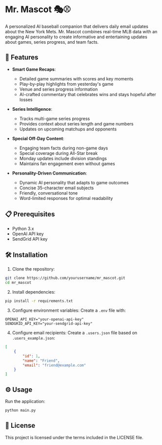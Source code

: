 # Mr. Mascot 🎭⚾

A personalized AI baseball companion that delivers daily email updates about the New York Mets. Mr. Mascot combines real-time MLB data with an engaging AI personality to create informative and entertaining updates about games, series progress, and team facts.

## 🌟 Features

- **Smart Game Recaps**: 
  - Detailed game summaries with scores and key moments
  - Play-by-play highlights from yesterday's game
  - Venue and series progress information
  - AI-crafted commentary that celebrates wins and stays hopeful after losses

- **Series Intelligence**: 
  - Tracks multi-game series progress
  - Provides context about series length and game numbers
  - Updates on upcoming matchups and opponents

- **Special Off-Day Content**:
  - Engaging team facts during non-game days
  - Special coverage during All-Star break
  - Monday updates include division standings
  - Maintains fan engagement even without games

- **Personality-Driven Communication**:
  - Dynamic AI personality that adapts to game outcomes
  - Concise 35-character email subjects
  - Friendly, conversational tone
  - Word-limited responses for optimal readability

## 📋 Prerequisites

- Python 3.x
- OpenAI API key
- SendGrid API key

## 🛠️ Installation

1. Clone the repository:
```bash
git clone https://github.com/yourusername/mr_mascot.git
cd mr_mascot
```

2. Install dependencies:
```bash
pip install -r requirements.txt
```

3. Configure environment variables:
Create a `.env` file with:
```
OPENAI_API_KEY="your-openai-api-key"
SENDGRID_API_KEY="your-sendgrid-api-key"
```

4. Configure email recipients:
Create a `.users.json` file based on `.users_example.json`:
```json
[
    {
        "id": 1,
        "name": "Friend",
        "email": "friend@example.com"
    }
]
```

## ⚙️ Usage

Run the application:
```bash
python main.py
```

## 📝 License

This project is licensed under the terms included in the LICENSE file.